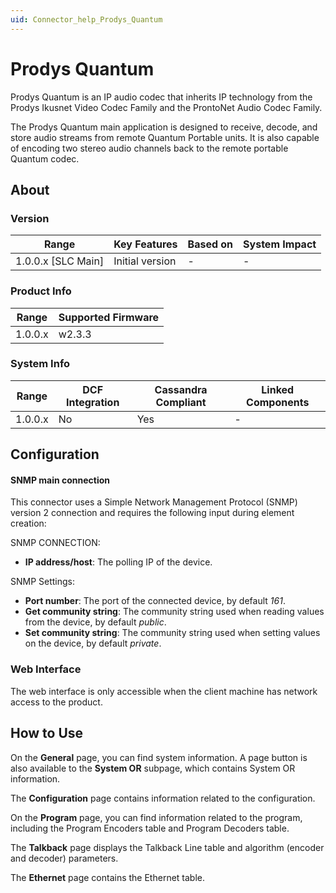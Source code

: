 ```yaml
---
uid: Connector_help_Prodys_Quantum
---
```


# Prodys Quantum

Prodys Quantum is an IP audio codec that inherits IP technology from the Prodys Ikusnet Video Codec Family and the ProntoNet Audio Codec Family.

The Prodys Quantum main application is designed to receive, decode, and store audio streams from remote Quantum Portable units. It is also capable of encoding two stereo audio channels back to the remote portable Quantum codec.

## About

### Version

| Range                | Key Features     | Based on     | System Impact     |
|----------------------|------------------|--------------|-------------------|
| 1.0.0.x \[SLC Main\] | Initial version  | \-           | \-                |

### Product Info

| Range     | Supported Firmware     |
|-----------|------------------------|
| 1.0.0.x   | w2.3.3                 |

### System Info

| **Range** | **DCF Integration** | **Cassandra Compliant** | **Linked Components** |
|-----------|---------------------|-------------------------|-----------------------|
| 1.0.0.x   | No                  | Yes                     | \-                    |

## Configuration

#### SNMP main connection

This connector uses a Simple Network Management Protocol (SNMP) version 2 connection and requires the following input during element creation:

SNMP CONNECTION:

- **IP address/host**: The polling IP of the device.

SNMP Settings:

- **Port number**: The port of the connected device, by default *161*.
- **Get community string**: The community string used when reading values from the device, by default *public*.
- **Set community string**: The community string used when setting values on the device, by default *private*.

### Web Interface

The web interface is only accessible when the client machine has network access to the product.

## How to Use

On the **General** page, you can find system information. A page button is also available to the **System OR** subpage, which contains System OR information.

The **Configuration** page contains information related to the configuration.

On the **Program** page, you can find information related to the program, including the Program Encoders table and Program Decoders table.

The **Talkback** page displays the Talkback Line table and algorithm (encoder and decoder) parameters.

The **Ethernet** page contains the Ethernet table.
